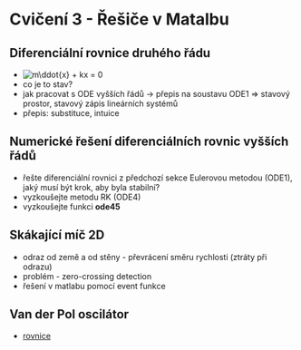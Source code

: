 ﻿# Cvičení 3 - Řešiče v Matalbu

## Diferenciální rovnice druhého řádu
* ![m\ddot{x} + kx = 0](https://render.githubusercontent.com/render/math?math=m%5Cddot%7Bx%7D%20%2B%20kx%20%3D%200)
* co je to stav?
* jak pracovat s ODE vyšších řádů -> přepis na soustavu ODE1 => stavový prostor, stavový zápis lineárních systémů
* přepis: substituce, intuice

## Numerické řešení diferenciálních rovnic vyšších řádů
* řešte diferenciální rovnici z předchozí sekce Eulerovou metodou (ODE1), jaký musí být krok, aby byla stabilní?
* vyzkoušejte metodu RK (ODE4)
* vyzkoušejte funkci **ode45**

## Skákající míč 2D
* odraz od země a od stěny - převrácení směru rychlosti (ztráty při odrazu)
* problém - zero-crossing detection
* řešení v matlabu pomocí event funkce

## Van der Pol oscilátor
* [rovnice](https://en.wikipedia.org/wiki/Van_der_Pol_oscillator)
